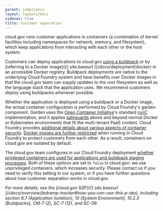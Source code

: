 ```yaml
---
parent: compliance
layout: layouts/docs
sidenav: true
title: Customer separation
---
```



cloud.gov runs customer applications in containers (a combination of kernel facilities including namespaces for network, memory, and filesystem), which keep applications from interacting with each other or the host system.

Customers can deploy applications to cloud.gov [using a buildpack](https://docs.cloudfoundry.org/buildpacks/) or by [referring to a Docker image]({{ site.baseurl }}/docs/deployment/docker) in an accessible Docker registry. Buildpack deployments are native to the underlying Cloud Foundry system and have benefits over Docker images in that the cloud.gov team can supply updates to the root filesystem as well as the language stack that the application uses. We recommend customers deploy using buildpacks whenever possible.

Whether the application is deployed using a buildpack or a Docker image, the actual container configuration is performed by Cloud Foundry's garden component. Garden uses the [Open Container Initiative](https://www.opencontainers.org/)'s standard [runC](https://github.com/opencontainers/runc) implementation, and it applies [safeguards](https://docs.cloudfoundry.org/concepts/architecture/garden.html#garden-runc) above and beyond normal Docker or Kubernetes environments that fit the multi-tenant PaaS context. Cloud Foundry provides [additional details about various aspects of container security](https://docs.cloudfoundry.org/concepts/container-security.html). [Docker images are further restricted](https://docs.cloudfoundry.org/adminguide/docker.html#multi-tenant) when running in Cloud Foundry to protect customers from each other. As a result, containers on cloud.gov are isolated by default. 

The cloud.gov team configures in our Cloud Foundry deployment [whether privileged containers are used for applications and buildpack staging processes](https://docs.cloudfoundry.org/concepts/container-security.html#types). Both of these options are set to `false` in cloud.gov: we use unprivileged containers, which increases security. Please contact us if you need to verify this setting in our system, or if you have further questions about how customer separation works in cloud.gov.

*For more details, see the [cloud.gov SSP]({{ site.baseurl }}/docs/overview/fedramp-tracker#how-you-can-use-this-p-ato), including section 9.7 (Application Isolation), 10 (System Environment), 10.2.3 (Buildpacks), CM-7 (2), SC-7 (12), and SC-39.*
